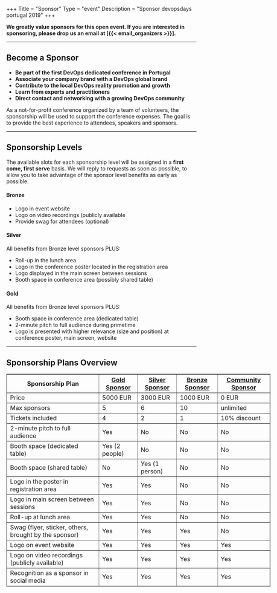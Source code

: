 +++
Title = "Sponsor"
Type = "event"
Description = "Sponsor devopsdays portugal 2019"
+++

**We greatly value sponsors for this open event.  If you are interested in sponsoring, please drop us an email at [{{< email_organizers >}}].**

<hr/>

## Become a Sponsor

* **Be part of the first DevOps dedicated conference in Portugal**
* **Associate your company brand with a DevOps global brand**
* **Contribute to the local DevOps reality promotion and growth**
* **Learn from experts and practitioners**
* **Direct contact and networking with a growing DevOps community**  

<p>As a not-for-profit conference organized by a team of volunteers, the sponsorship will be used to support the conference expenses. The goal is to provide the best experience to attendees, speakers and sponsors.</p>

<hr/>

## Sponsorship Levels

<p>The available slots for each sponsorship level will be assigned in a ​<b>first come, first serve</b> basis. We will reply to requests as soon as possible, to allow you to take advantage of the sponsor level benefits as early as possible.</p>

#### Bronze

* Logo in event website
* Logo on video recordings (publicly available
* Provide swag for attendees (optional)

#### Silver

All benefits from Bronze level sponsors PLUS:

* Roll-up in the lunch area 
* Logo in the conference poster located in the registration area 
* Logo displayed in the main screen between sessions 
* Booth space in conference area (possibly shared table) 

#### Gold

All benefits from Bronze level sponsors PLUS:

* Booth space in conference area (dedicated table) 
* 2-minute pitch to full audience during primetime 
* Logo is presented with higher relevance (size and position) at conference poster, main screen, website 

<hr/>

## Sponsorship Plans Overview

<div style="width:700px">
  <table border=1 cellspacing=1>
    <tr>
      <th>Sponsorship Plan</th>
      <th><center><b><u>Gold Sponsor</u></center></b></th>
      <th><center><b><u>Silver Sponsor</u></center></b></th>
      <th><center><b><u>Bronze Sponsor</u></center></b></th>
      <th><center><b><u>Community Sponsor</u></center></b></th>
    </tr>
    <tr>
      <td>Price</td>
      <td>5000 EUR</td>
      <td>3000 EUR</td>
      <td>1000 EUR</td>
      <td>0 EUR</td>
    </tr>
    <tr>
      <td>Max sponsors</td>
      <td>5</td>
      <td>6</td>
      <td>10</td>
      <td>unlimited</td>
    </tr>
      <td>Tickets included</td>
      <td>4</td>
      <td>2</td>
      <td>1</td>
      <td>10% discount</td>
    </tr>
    <tr>
      <td>2-minute pitch to full audience</td>
      <td>Yes</td>
      <td>No</td>
      <td>No</td>
      <td>No</td>
    </tr>
    <tr>
      <td>Booth space (dedicated table)</td>
      <td>Yes (2 people)</td>
      <td>No</td>
      <td>No</td>
      <td>No</td>
    </tr>
    <tr>
      <td>Booth space (shared table)</td>
      <td>No</td>
      <td>Yes (1 person)</td>
      <td>No</td>
      <td>No</td>
    </tr>
    <tr>
      <td>Logo in the poster in registration area</td>
      <td>Yes</td>
      <td>Yes</td>
      <td>No</td>
      <td>No</td>
    </tr>
    <tr>
      <td>Logo in main screen between sessions</td>
      <td>Yes</td>
      <td>Yes</td>
      <td>No</td>
      <td>No</td>
    </tr>
    <tr>
      <td>Roll-up at lunch area</td>
      <td>Yes</td>
      <td>Yes</td>
      <td>No</td>
      <td>No</td>
    </tr>
    <tr>
      <td>Swag (flyer, sticker, others, brought by the sponsor)</td>
      <td>Yes</td>
      <td>Yes</td>
      <td>Yes</td>
      <td>No</td>
    </tr>
    <tr>
      <td>Logo on event website</td>
      <td>Yes</td>
      <td>Yes</td>
      <td>Yes</td>
      <td>Yes</td>
    </tr>
    <tr>
      <td>Logo on video recordings (publicly available)</td>
      <td>Yes</td>
      <td>Yes</td>
      <td>Yes</td>
      <td>Yes</td>
    </tr>
    <tr>
    <td>Recognition as a sponsor in social media</td>
      <td>Yes</td>
      <td>Yes</td>
      <td>Yes</td>
      <td>Yes</td>
    </tr>
  </table>
</div>